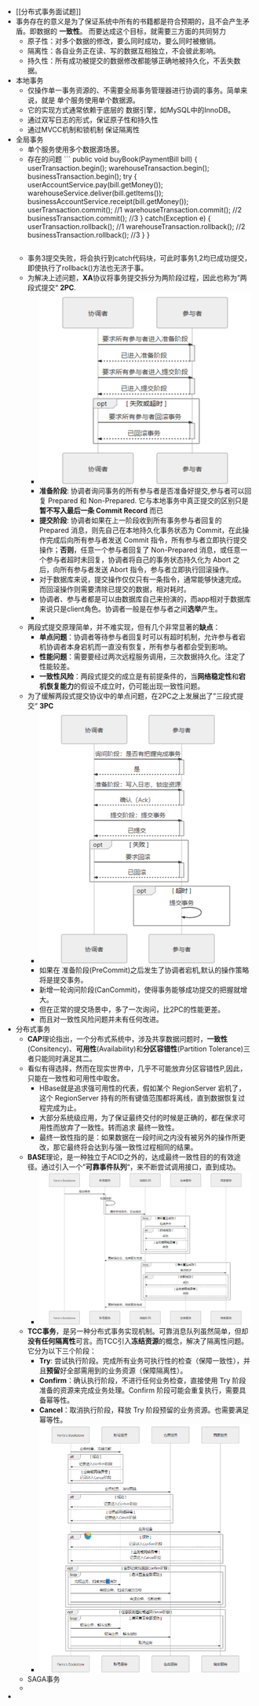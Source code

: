 - [[分布式事务面试题]]
- 事务存在的意义是为了保证系统中所有的书籍都是符合预期的，且不会产生矛盾。即数据的 **一致性**。 而要达成这个目标，就需要三方面的共同努力
	- 原子性：对多个数据的修改，要么同时成功，要么同时被撤销。
	- 隔离性：各自业务正在读、写的数据互相独立，不会彼此影响。
	- 持久性：所有成功被提交的数据修改都能够正确地被持久化，不丢失数据。
- 本地事务
	- 仅操作单一事务资源的、不需要全局事务管理器进行协调的事务。简单来说，就是 单个服务使用单个数据源。
	- 它的实现方式通常依赖于底层的 数据引擎，如MySQL中的InnoDB。
	- 通过双写日志的形式，保证原子性和持久性
	- 通过MVCC机制和锁机制 保证隔离性
- 全局事务
	- 单个服务使用多个数据源场景。
	- 存在的问题 ```
	  public void buyBook(PaymentBill bill) {
	      userTransaction.begin();
	      warehouseTransaction.begin();
	      businessTransaction.begin();
	  	try {
	          userAccountService.pay(bill.getMoney());
	          warehouseService.deliver(bill.getItems());
	          businessAccountService.receipt(bill.getMoney());
	          userTransaction.commit(); //1
	          warehouseTransaction.commit(); //2
	          businessTransaction.commit(); //3
	  	} catch(Exception e) {
	          userTransaction.rollback(); //1
	          warehouseTransaction.rollback(); //2
	          businessTransaction.rollback(); //3
	  	}
	  }
	  ```
	- 事务3提交失败，将会执行到catch代码块，可此时事务1,2均已成功提交，即使执行了rollback()方法也无济于事。
	- 为解决上述问题，**XA**协议将事务提交拆分为两阶段过程，因此也称为”两段式提交“ **2PC**.
		- ![image.png](../assets/image_1690795580265_0.png)
		- **准备阶段**: 协调者询问事务的所有参与者是否准备好提交,参与者可以回复 Prepared 和 Non-Prepared. 它与本地事务中真正提交的区别只是**暂不写入最后一条 Commit Record** 而已
		- **提交阶段**: 协调者如果在上一阶段收到所有事务参与者回复的 Prepared 消息，则先自己在本地持久化事务状态为 Commit，在此操作完成后向所有参与者发送 Commit 指令，所有参与者立即执行提交操作；**否则**，任意一个参与者回复了 Non-Prepared 消息，或任意一个参与者超时未回复，协调者将自己的事务状态持久化为 Abort 之后，向所有参与者发送 Abort 指令，参与者立即执行回滚操作。
		- 对于数据库来说，提交操作仅仅只有一条指令，通常能够快速完成。而回滚操作则需要清除已提交的数据，相对耗时。
		- 协调者、参与者都是可以由数据库自己来扮演的，而app相对于数据库来说只是client角色。协调者一般是在参与者之间**选举**产生。
		-
	- 两段式提交原理简单，并不难实现，但有几个非常显著的**缺点**：
		- **单点问题**：协调者等待参与者回复时可以有超时机制，允许参与者宕机协调者本身宕机而一直没有恢复，所有参与者都会受到影响。
		- **性能问题**：需要要经过两次远程服务调用，三次数据持久化。注定了性能较差。
		- **一致性风险**：两段式提交的成立是有前提条件的，当**网络稳定性**和**宕机恢复能力**的假设不成立时，仍可能出现一致性问题。
	- 为了缓解两段式提交协议中的单点问题，在2PC之上发展出了”三段式提交“ **3PC**
		- ![image.png](../assets/image_1690795981005_0.png)
		- 如果在 准备阶段(PreCommit)之后发生了协调者宕机,默认的操作策略将是提交事务。
		- 新增一轮询问阶段(CanCommit)，使得事务能够成功提交的把握就增大。
		- 但在正常的提交场景中，多了一次询问，比2PC的性能更差。
		- 而且对一致性风险问题并未有任何改进。
- 分布式事务
	- **CAP**理论指出，一个分布式系统中，涉及共享数据问题时，**一致性**(Consitency)、**可用性**(Availability)和**分区容错性**(Partition Tolerance)三者只能同时满足其二。
	- 看似有得选择，然而在现实世界中，几乎不可能放弃分区容错性P,因此，只能在一致性和可用性中取舍。
		- HBase就是追求强可用性的代表，假如某个 RegionServer 宕机了，这个 RegionServer 持有的所有键值范围都将离线，直到数据恢复过程完成为止。
		- 大部分系统级应用，为了保证最终交付的时候是正确的，都在保求可用性而放弃了一致性。转而追求 最终一致性。
		- 最终一致性指的是：如果数据在一段时间之内没有被另外的操作所更改，那它最终将会达到与强一致性过程相同的结果。
	- **BASE**理论，是一种独立于ACID之外的，达成最终一致性目的的有效途径。通过引入一个”**可靠事件队列**“，来不断尝试调用接口，直到成功。
		- ![image.png](../assets/image_1690873991882_0.png)
	- **TCC事务**，是另一种分布式事务实现机制。可靠消息队列虽然简单，但却**没有任何隔离性**可言。而TCC引入**冻结资源**的概念，解决了隔离性问题。它分为以下三个阶段：
		- **Try**: 尝试执行阶段。完成所有业务可执行性的检查（保障一致性），并且**预留**好全部需用到的业务资源（保障隔离性）。
		- **Confirm**：确认执行阶段，不进行任何业务检查，直接使用 Try 阶段准备的资源来完成业务处理。Confirm 阶段可能会重复执行，需要具备幂等性。
		- **Cancel**：取消执行阶段，释放 Try 阶段预留的业务资源。也需要满足幂等性。
		- ![image.png](../assets/image_1690874382711_0.png)
	- SAGA事务
	-
-